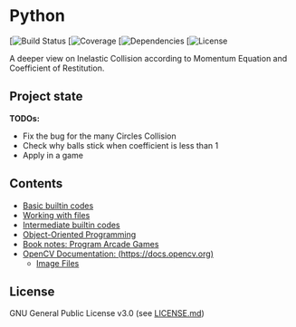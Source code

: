 # Python

[![Build Status](https://img.shields.io/appveyor/ci/gruntjs/grunt.svg)
[![Coverage](https://img.shields.io/azure-devops/coverage/swellaby/opensource/25.svg)
[![Dependencies](https://img.shields.io/david/expressjs/express.svg)
[![License](https://img.shields.io/eclipse-marketplace/l/notepad4e.svg)


A deeper view on Inelastic Collision according to Momentum Equation and Coefficient of Restitution.

Project state
-------------
**TODOs:**
* Fix the bug for the many Circles Collision
* Check why balls stick when coefficient is less than 1
* Apply in a game

Contents
--------
 * [Basic builtin codes](https://github.com/reyfrancis/Mastering-Python/tree/master/Basic_builtin)
 * [Working with files](https://github.com/reyfrancis/Mastering-Python/tree/master/File_example)
 * [Intermediate builtin codes](https://github.com/reyfrancis/Mastering-Python/tree/master/Intermediate_builtin)
 * [Object-Oriented Programming](https://github.com/reyfrancis/Mastering-Python/tree/master/OOP_lecture_by_Corey_Schafer)
 * [Book notes: Program Arcade Games](https://github.com/reyfrancis/Mastering-Python/tree/master/ProgramArcadeGames_by_Paul_Vincent_Craven)
 * [OpenCV Documentation: (https://docs.opencv.org)](https://github.com/reyfrancis/Mastering-Python/tree/master/OpenCV)
   * [Image Files](https://github.com/reyfrancis/Mastering-Python/tree/master/OpenCV/Image%20Files)


License
-------
GNU General Public License v3.0 (see [LICENSE.md](https://github.com/reyfrancis/Mastering-Python/blob/master/LICENSE))
